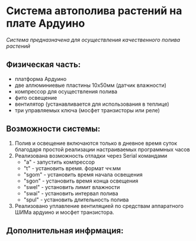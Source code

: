 # Система автополива растений на плате Ардуино

*Система предназначена для осуществления качественного полива растений*

## Физическая часть:

- платформа Ардуино
- две аллюминиевые пластины 10х50мм (датчик влажности)
- компрессор для осуществления полива
- фито освещение
- вентилятор (устанавливается для использования в теплице)
- три управляемых ключа (мосфет транзисторы или реле)

## Возможности системы:

1. Полив и освещение включаются только в дневное время суток благодаря простой реализации настраиваемых программных часов
2. Реализована возможность отладки через Serial командами
	- "а" - запустить компрессор
	- "t" - установить время. формат чч:мм
	- "sgom" - установить время начала освещения
	- "sgon" - установить время конца освещения
	- "swel" - установить лимит влажности
	- "swai" - установить интервал полива
	- "spul" - установить длительность полива
3. Реализовано уплавление вентиляцией по средствам аппаратного ШИМа ардуино и мосфет транзистора.

## Дополнительная инфрмация:
